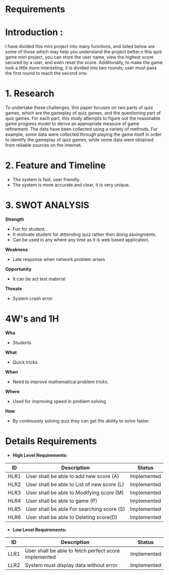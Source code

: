 # Requirements

# Introduction :

I have divided this mini project into many functions, and listed below are some of those which may help you understand the project better.n this quiz game mini project, you can store the user name, view the highest score secured by a user, and even reset the score. Additionally, to make the game look a little more interesting, it is divided into two rounds; user must pass the first round to reach the second one.

# 1. Research

To undertake these challenges, this paper focuses on two parts of quiz games, which are the gameplay of quiz games, and the questioning part of quiz games. For each part, this study attempts to figure out the reasonable game progress model to derive an appropriate measure of game refinement. The data have been collected using a variety of methods. For example, some data were collected through playing the game itself in order to identify the gameplay of quiz games, while some data were obtained from reliable sources on the internet.

# 2. Feature and Timeline

-   The system is fast, user friendly.
-   The system is more accurate and clear, it is very unique.

# 3. SWOT ANALYSIS

**Strength**

-  Fun for student.
-  It motivate student for atttending quiz rather then doing assingments.
-  Can be used in any where any time as it is web based application.

**Weakness**

-  Late response when network problem arises

**Opportunity**

-   It can be act test material

**Threats**

-   System crash error

# 4W&#39;s and 1H

**Who**

-   Students

**What**

-   Quick tricks

**When**

-   Need to improve mathematical problem tricks.

**Where**

-   Used for improving speed in problem solving

**How**

-   By continuosly solving quiz they can get the ability to solve faster.

# Details Requirements

-   **High Level Requirements:**

| **ID** | **Description** | **Status** |
| --- | --- | --- |
| HLR1 | User shall be able to add new score (A) | Implemented |
| HLR2 | User shall be able to List of new score (L) | Implemented |
| HLR3 | User shall be able to Modifying score (M) | Implemented |
| HLR4 | User shall be able to game (P) | Implemented |
| HLR5 | User shall be able For searching score (S) | Implemented |
| HLR6 | User shall be able to Deleting score(D) | Implemented |

 -   **Low Level Requirements:** 

| **ID** | **Description** | **Status** |
| --- | --- | --- |
| LLR1 | User shall be able to fetch perfect score implemented | Implemented |
| LLR2 | System must display data without error | Implemented |
